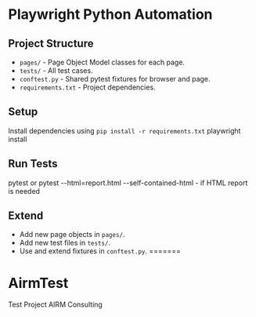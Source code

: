 # Playwright Python Automation

## Project Structure

- `pages/` - Page Object Model classes for each page.
- `tests/` - All test cases.
- `conftest.py` - Shared pytest fixtures for browser and page.
- `requirements.txt` - Project dependencies.

## Setup

Install dependencies using `pip install -r requirements.txt`
playwright install


## Run Tests

pytest
or 
pytest --html=report.html --self-contained-html - if HTML report is needed

## Extend

- Add new page objects in `pages/`.
- Add new test files in `tests/`.
- Use and extend fixtures in `conftest.py`.
=======
# AirmTest
Test Project AIRM Consulting

